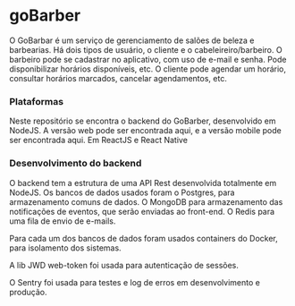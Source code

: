 # goBarber
O GoBarbar é um serviço de gerenciamento de salões de beleza e barbearias. Há dois tipos de usuário, o cliente e o cabeleireiro/barbeiro. O barbeiro pode se cadastrar no aplicativo, com uso de e-mail e senha. Pode disponibilizar horários disponíveis, etc. O cliente pode agendar um horário, consultar horários marcados, cancelar agendamentos, etc.

### Plataformas
Neste repositório se encontra o backend do GoBarber, desenvolvido em NodeJS.
A versão web pode ser encontrada aqui, e a versão mobile pode ser encontrada aqui. Em ReactJS e React Native

### Desenvolvimento do backend
O backend tem a estrutura de uma API Rest desenvolvida totalmente em NodeJS.
Os bancos de dados usados foram o Postgres, para armazenamento comuns de dados. O MongoDB para armazenamento das notificações de eventos, que serão enviadas ao front-end. O Redis para uma fila de envio de e-mails.

Para cada um dos bancos de dados foram usados containers do Docker, para isolamento dos sistemas.

A lib JWD web-token foi usada para autenticação de sessões.

O Sentry foi usada para testes e log de erros em desenvolvimento e produção.
